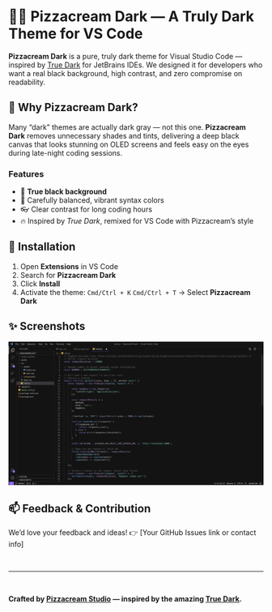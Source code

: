 # 🍕✨ Pizzacream Dark — A Truly Dark Theme for VS Code

**Pizzacream Dark** is a pure, truly dark theme for Visual Studio Code — inspired by [True Dark](https://plugins.jetbrains.com/plugin/19348-true-dark) for JetBrains IDEs. We designed it for developers who want a real black background, high contrast, and zero compromise on readability.

## 🌙 Why Pizzacream Dark?

Many “dark” themes are actually dark gray — not this one. **Pizzacream Dark** removes unnecessary shades and tints, delivering a deep black canvas that looks stunning on OLED screens and feels easy on the eyes during late-night coding sessions.

### Features

- 🖤 **True black background**
- 🎨 Carefully balanced, vibrant syntax colors
- 👓 Clear contrast for long coding hours
- 🔥 Inspired by _True Dark_, remixed for VS Code with Pizzacream’s style

## 🚀 Installation

1. Open **Extensions** in VS Code
2. Search for **Pizzacream Dark**
3. Click **Install**
4. Activate the theme: `Cmd/Ctrl + K` `Cmd/Ctrl + T` → Select **Pizzacream Dark**

## ✨ Screenshots

![Screenshots](./assets/screenshot.png)

## 📫 Feedback & Contribution

We’d love your feedback and ideas!
👉 [Your GitHub Issues link or contact info]

<br />

---

<br />

**Crafted by [Pizzacream Studio](https://github.com/pizzacream) — inspired by the amazing [True Dark](https://plugins.jetbrains.com/plugin/19348-true-dark).**
